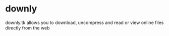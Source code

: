 downly
======

downly.tk allows you to download, uncompress and read or view online files directly from the web
